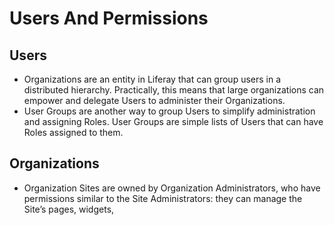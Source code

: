 # Users And Permissions

## Users

* Organizations are an entity in Liferay that can group users in a distributed hierarchy. Practically, this means that large organizations can empower and delegate Users to administer their Organizations.
* User Groups are another way to group Users to simplify administration and assigning Roles. User Groups are simple lists of Users that can have Roles assigned to them.


## Organizations

* Organization Sites are owned by Organization Administrators, who have permissions similar to the Site Administrators: they can manage the Site’s pages, widgets, 
